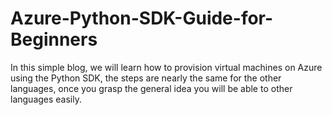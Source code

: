 # Azure-Python-SDK-Guide-for-Beginners
In this simple blog, we will learn how to provision virtual machines on Azure using the Python SDK, the steps are nearly the same for the other languages, once you grasp the general idea you will be able to other languages easily.
